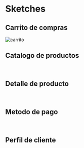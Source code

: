 # Sketches
## Carrito de compras
<img scr="./carrito-de-compras-1.jpeg" alt="carrito"/>
<img scr="./carrito de compras 2.jpeg">

## Catalogo de productos
<img scr="./catalogo de producto 1.jpeg">
<img scr="./catalogo de producto 2.jpeg">
<img scr="./catalogo de producto 3.jpeg">

## Detalle de producto
<img scr="./detalle del producto 1.jpeg">
<img scr="./detalle del producto 2.jpeg">
<img scr="./detalle del producto 3.jpeg">

## Metodo de pago
<img scr="./metodo de pago 1.jpeg">
<img scr="./metodo de pago 2.jpeg">

## Perfil de cliente
<img scr="./perfil de cliente 1.jpeg">
<img scr="./perfil de cliente 2.jpeg">
